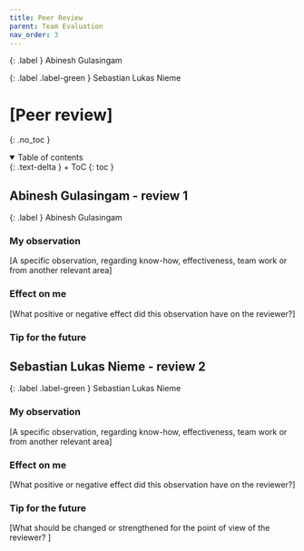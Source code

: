 ```yaml
---
title: Peer Review
parent: Team Evaluation
nav_order: 3
---
```


{: .label }
Abinesh Gulasingam 

{: .label .label-green }
Sebastian Lukas Nieme

# [Peer review]
{: .no_toc }

<details open markdown="block">
{: .text-delta }
<summary>Table of contents</summary>
+ ToC
{: toc }
</details>

## Abinesh Gulasingam - review 1

{: .label }
Abinesh Gulasingam
### My observation

[A specific observation, regarding know-how, effectiveness, team work or from another relevant area]

### Effect on me

[What positive or negative effect did this observation have on the reviewer?]

### Tip for the future 

## Sebastian Lukas Nieme - review 2

{: .label .label-green }
Sebastian Lukas Nieme 
### My observation 
[A specific observation, regarding know-how, effectiveness, team work or from another relevant area]

### Effect on me

[What positive or negative effect did this observation have on the reviewer?]

### Tip for the future 


[What should be changed or strengthened for the point of view of the reviewer? ]
